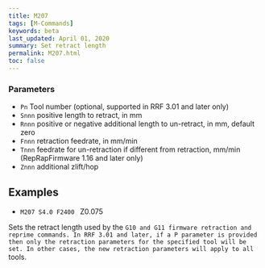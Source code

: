 ```yaml
---
title: M207
tags: [M-Commands] 
keywords: beta 
last_updated: April 01, 2020 
summary: Set retract length 
permalink: M207.html
toc: false 
---
```



### Parameters

* `Pn` Tool number (optional, supported in RRF 3.01 and later only)
* `Snnn` positive length to retract, in mm
* `Rnnn` positive or negative additional length to un-retract, in mm, default zero
* `Fnnn` retraction feedrate, in mm/min
* `Tnnn` feedrate for un-retraction if different from retraction, mm/min (RepRapFirmware 1.16 and later only)
* `Znnn` additional zlift/hop

## Examples

* ` M207 S4.0 F2400  ` Z0.075

Sets the retract length used by the ` G10 and G11 firmware retraction and reprime commands. In RRF 3.01 and later, if a P parameter is provided then only the retraction parameters for the specified tool will be set. In other cases, the new retraction parameters will apply to all  ` tools.

